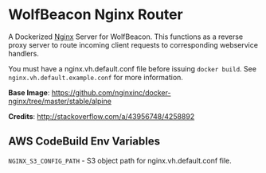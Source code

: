 # WolfBeacon Nginx Router

A Dockerized [Nginx](https://www.nginx.com/resources/wiki/) Server for WolfBeacon. This functions as a reverse proxy server to route incoming client requests to corresponding webservice handlers.

You must have a nginx.vh.default.conf file before issuing `docker build`. See `nginx.vh.default.example.conf` for more information.

**Base Image**: https://github.com/nginxinc/docker-nginx/tree/master/stable/alpine

**Credits**: http://stackoverflow.com/a/43956748/4258892


## AWS CodeBuild Env Variables

`NGINX_S3_CONFIG_PATH` - S3 object path for nginx.vh.default.conf file.
